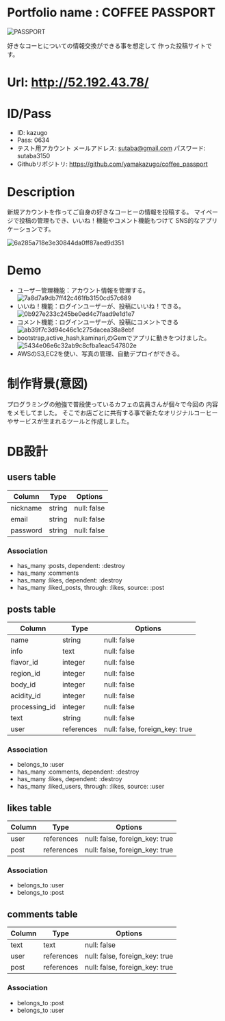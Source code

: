 # Portfolio name : COFFEE PASSPORT

![PASSPORT](PASSPORT.png)

好きなコーヒについての情報交換ができる事を想定して
作った投稿サイトです。

# Url: http://52.192.43.78/

# ID/Pass

* ID: kazugo
* Pass: 0634
* テスト用アカウント
  メールアドレス: sutaba@gmail.com
  パスワード: sutaba3150
* Githubリポジトリ: https://github.com/yamakazugo/coffee_passport


# Description

新規アカウントを作ってご自身の好きなコーヒーの情報を投稿する。
マイページで投稿の管理もでき、いいね！機能やコメント機能もつけて
SNS的なアプリケーションです。

![6a285a718e3e30844da0ff87aed9d351](https://user-images.githubusercontent.com/73051044/108161607-b7bd4180-712e-11eb-8372-6f40c5aab30a.gif)


# Demo

* ユーザー管理機能：アカウント情報を管理する。
![7a8d7a9db7ff42c461fb3150cd57c689](https://user-images.githubusercontent.com/73051044/108166631-ccea9e00-7137-11eb-8844-1e6647c9051b.gif)
* いいね！機能：ログインユーザーが、投稿にいいね！できる。
![0b927e233c245be0ed4c7faad9e1d1e7](https://user-images.githubusercontent.com/73051044/108167450-0a9bf680-7139-11eb-8df6-e1c28f7cbabd.gif)
* コメント機能：ログインユーザーが、投稿にコメントできる
![ab39f7c3d94c46c1c275dacea38a8ebf](https://user-images.githubusercontent.com/73051044/108168545-d590a380-713a-11eb-843d-479e94c4b79e.gif)
* bootstrap,active_hash,kaminari,のGemでアプリに動きをつけました。
![5434e06e6c32ab9c8cfba1eac547802e](https://user-images.githubusercontent.com/73051044/108169273-d70e9b80-713b-11eb-8fe3-cfa1f988ee70.gif)
* AWSのS3,EC2を使い、写真の管理、自動デプロイができる。

# 制作背景(意図)

プログラミングの勉強で普段使っているカフェの店員さんが個々で今回の
内容をメモしてました。
そこでお店ごとに共有する事で新たなオリジナルコーヒー
やサービスが生まれるツールと作成しました。


# DB設計

## users table

| Column                  | Type   | Options     |
| ----------------------- | ------ | ----------- |
| nickname                | string | null: false |
| email                   | string | null: false |
| password                | string | null: false |


### Association

- has_many :posts, dependent: :destroy
- has_many :comments
- has_many :likes, dependent: :destroy
- has_many :liked_posts, through: :likes, source: :post

## posts table

| Column                  | Type        | Options                        |
| ----------------------- | ---------   | ------------------------------ |
| name                    | string      | null: false                    |
| info                    | text        | null: false                    |
| flavor_id               | integer     | null: false                    |
| region_id               | integer     | null: false                    |
| body_id                 | integer     | null: false                    | 
| acidity_id              | integer     | null: false                    |
| processing_id           | integer     | null: false                    |
| text                    | string      | null: false                    |
| user                    | references  | null: false, foreign_key: true |


### Association

- belongs_to :user
- has_many :comments, dependent: :destroy
- has_many :likes, dependent: :destroy
- has_many :liked_users, through: :likes, source: :user


## likes table

| Column     | Type       | Options                        |
| ---------- | ---------- | ------------------------------ |
| user       | references | null: false, foreign_key: true |
| post       | references | null: false, foreign_key: true |

### Association

- belongs_to :user
- belongs_to :post

## comments table

| Column      | Type       | Options                        |
|-------------|------------|------------------------------- |
| text        | text       | null: false                    |
| user        | references | null: false, foreign_key: true |
| post        | references | null: false, foreign_key: true |

### Association

- belongs_to :post
- belongs_to :user
